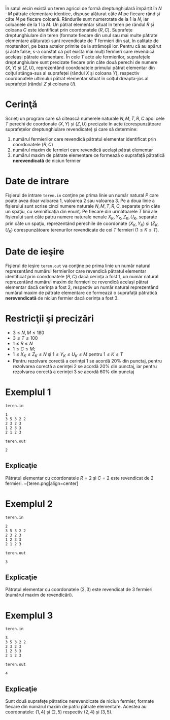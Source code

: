 În satul vecin există un teren agricol de formă dreptunghiulară împărțit în $N \cdot M$ pătrate elementare identice, dispuse alăturat câte $M$ pe fiecare rând şi câte $N$ pe fiecare coloană. Rândurile sunt numerotate de la $1$ la $N$, iar coloanele de la $1$ la $M$. Un pătrat elementar situat în teren pe rândul $R$ și coloana $C$ este identificat prin coordonatele $(R, C)$.
Suprafețe dreptunghiulare din teren (formate fiecare din unul sau mai multe pătrate elementare alăturate) sunt revendicate de $T$ fermieri din sat, în calitate de moștenitori, pe baza actelor primite de la strămoșii lor. Pentru că au apărut și acte false, s-a constat că pot exista mai mulți fermieri care revendică aceleași pătrate elementare.
În cele $T$ acte ale fermierilor, suprafețele dreptunghiulare sunt precizate fiecare prin câte două perechi de numere $(X, Y)$ și $(Z, U)$, reprezentând coordonatele primului pătrat elementar din colțul stânga-sus al suprafeței (rândul $X$ și coloana $Y$), respectiv coordonatele ultimului pătrat elementar situat în colțul dreapta-jos al suprafeței (rândul $Z$ și coloana $U$).

# Cerinţă

Scrieţi un program care să citească numerele naturale $N, M, T, R, C$ apoi cele $T$ perechi de coordonate $(X, Y)$ și $(Z, U)$ precizate în acte (corespunzătoare suprafețelor dreptunghiulare revendicate) și care să determine:

1. numărul fermierilor care revendică pătratul elementar identificat prin coordonatele $(R, C)$
2. numărul maxim de fermieri care revendică același pătrat elementar
3. numărul maxim de pătrate elementare ce formează o suprafață pătratică **nerevendicată** de niciun fermier

# Date de intrare

Fişierul de intrare `teren.in` conţine pe prima linie un număr natural $P$ care poate avea doar valoarea $1$, valoarea $2$ sau valoarea $3$. Pe a doua linie a fișierului sunt scrise cinci numere naturale $N, M, T, R, C$, separate prin câte un spaţiu, cu semnificaţia din enunţ. Pe fiecare din următoarele $T$ linii ale fișierului sunt câte patru numere naturale nenule $X_K, Y_K, Z_K, U_K$, separate prin câte un spaţiu, reprezentând perechile de coordonate $(X_K,Y_K)$ și $(Z_K,U_K)$ corespunzătoare terenurilor revendicate de cei $T$ fermieri ($1 \leq K \leq T$).

# Date de ieşire

Fişierul de ieşire `teren.out` va conţine pe prima linie un număr natural reprezentând numărul fermierilor care revendică pătratul elementar identificat prin coordonatele $(R, C)$ dacă cerința a fost $1$, un număr natural reprezentând numărul maxim de fermieri ce revendică același pătrat elementar dacă cerința a fost $2$, respectiv un număr natural reprezentând numărul maxim de pătrate elementare ce formează o suprafață pătratică **nerevendicată** de niciun fermier dacă cerința a fost $3$.

# Restricţii şi precizări

* $3 \leq N, M \leq 180$
* $3 \leq T \leq 100$
* $1 \leq R \leq N$
* $1 \leq C \leq M$;
* $1 \leq X_K \leq Z_K \leq N$ şi $1 \leq Y_K \leq U_K \leq M$ pentru $1 \leq K \leq T$
* Pentru rezolvare corectă a cerinţei $1$ se acordă $20\%$ din punctaj, pentru rezolvarea corectă a cerinţei $2$ se acordă $20\%$ din punctaj, iar pentru rezolvarea corectă a cerinței $3$ se acordă $60\%$ din punctaj

# Exemplul 1

`teren.in`
```
1
3 5 3 2 2
2 3 2 3
1 2 3 3
2 1 2 3
```

`teren.out`
```
2
```

## Explicaţie

Pătratul elementar cu coordonatele $R = 2$ și $C = 2$ este revendicat de $2$ fermieri.
~[teren.png|align=center]

# Exemplul 2

`teren.in`
```
2
3 5 3 2 2
2 3 2 3
1 2 3 3
2 1 2 3
```

`teren.out`
```
3
```

## Explicaţie

Pătratul elementar cu coordonatele $(2, 3)$ este revendicat de $3$ fermieri (numărul maxim de revendicări).

# Exemplul 3

`teren.in`
```
3
3 5 3 2 2
2 3 2 3
1 2 3 3
2 1 2 3
```

`teren.out`
```
4
```

## Explicaţie

Sunt două suprafețe pătratice nerevendicate de niciun fermier, formate fiecare din numărul maxim de patru pătrate elementare. Acestea au coordonatele: $(1, 4)$ și $(2, 5)$ respectiv $(2, 4)$ și $(3, 5)$.
